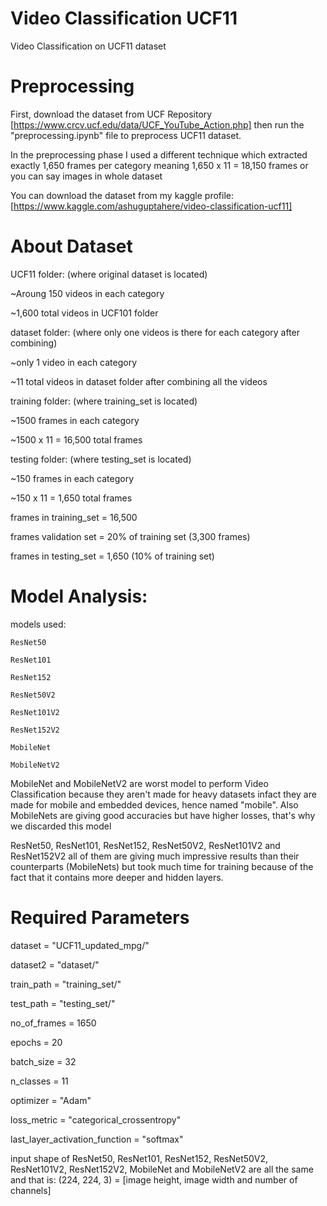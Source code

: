 # Video Classification UCF11
Video Classification on UCF11 dataset


# Preprocessing

First, download the dataset from UCF Repository [https://www.crcv.ucf.edu/data/UCF_YouTube_Action.php] then run the "preprocessing.ipynb" file to preprocess UCF11 dataset.

In the preprocessing phase I used a different technique which extracted exactly 1,650 frames per category
meaning 1,650 x 11 = 18,150 frames or you can say images in whole dataset

You can download the dataset from my kaggle profile:
	[https://www.kaggle.com/ashuguptahere/video-classification-ucf11]

# About Dataset

UCF11 folder: (where original dataset is located)

~Aroung 150 videos in each category

~1,600 total videos in UCF101 folder

dataset folder: (where only one videos is there for each category after combining)

~only 1 video in each category

~11 total videos in dataset folder after combining all the videos

training folder: (where training_set is located)

~1500 frames in each category

~1500 x 11 = 16,500 total frames

testing folder: (where testing_set is located)

~150 frames in each category

~150 x 11 = 1,650 total frames


frames in training_set = 16,500

frames validation set = 20% of training set (3,300 frames)

frames in testing_set = 1,650 (10% of training set)


# Model Analysis:
models used:

	ResNet50
	
	ResNet101

	ResNet152
	
	ResNet50V2
	
	ResNet101V2

	ResNet152V2
	
	MobileNet
	
	MobileNetV2

MobileNet and MobileNetV2 are worst model to perform Video Classification because they aren't made for heavy datasets infact they are made for mobile and embedded devices, hence named "mobile". Also MobileNets are giving good accuracies but have higher losses, that's why we discarded this model

ResNet50, ResNet101, ResNet152, ResNet50V2, ResNet101V2 and ResNet152V2 all of them are giving much impressive results than their counterparts (MobileNets) but took much time for training because of the fact that it contains more deeper and hidden layers.


# Required Parameters

dataset = "UCF11_updated_mpg/"

dataset2 = "dataset/"

train_path = "training_set/"

test_path = "testing_set/"

no_of_frames = 1650

epochs = 20

batch_size = 32

n_classes = 11

optimizer = "Adam"

loss_metric = "categorical_crossentropy"

last_layer_activation_function = "softmax"


input shape of ResNet50, ResNet101, ResNet152, ResNet50V2, ResNet101V2, ResNet152V2, MobileNet and MobileNetV2 are all the same and that is: (224, 224, 3) = [image height, image width and number of channels]
